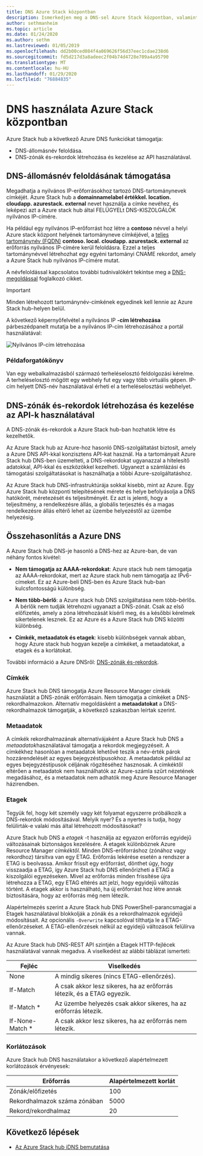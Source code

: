 ```yaml
---
title: DNS Azure Stack központban
description: Ismerkedjen meg a DNS-sel Azure Stack központban, valamint hogyan hozhat létre és kezelhet DNS-zónákat.
author: sethmanheim
ms.topic: article
ms.date: 01/24/2020
ms.author: sethm
ms.lastreviewed: 01/05/2019
ms.openlocfilehash: dd2b00ced084f4a069626f56d37eec1cdae238d6
ms.sourcegitcommit: fd5d217d3a8adeec2f04b74d4728e709a4a95790
ms.translationtype: MT
ms.contentlocale: hu-HU
ms.lasthandoff: 01/29/2020
ms.locfileid: "76884835"
---
```

# <a name="use-dns-in-azure-stack-hub"></a>DNS használata Azure Stack központban

Azure Stack hub a következő Azure DNS funkciókat támogatja:

* DNS-állomásnév feloldása.
* DNS-zónák és-rekordok létrehozása és kezelése az API használatával.

## <a name="support-for-dns-hostname-resolution"></a>DNS-állomásnév feloldásának támogatása

Megadhatja a nyilvános IP-erőforrásokhoz tartozó DNS-tartománynevek címkéjét. Azure Stack hub a **domainnamelabel értékkel. location. cloudapp. azurestack. external** nevet használja a címke nevéhez, és leképezi azt a Azure stack hub által FELÜGYELt DNS-KISZOLGÁLÓK nyilvános IP-címére.

Ha például egy nyilvános IP-erőforrást hoz létre a **contoso** névvel a helyi Azure stack központ helyének tartományneve címkéjével, a [teljes tartománynév (FQDN)](https://en.wikipedia.org/wiki/Fully_qualified_domain_name) **contoso. local. cloudapp. azurestack. external** az erőforrás nyilvános IP-címére kerül feloldásra. Ezzel a teljes tartománynévvel létrehozhat egy egyéni tartományi CNAME rekordot, amely a Azure Stack hub nyilvános IP-címére mutat.

A névfeloldással kapcsolatos további tudnivalókért tekintse meg a [DNS-megoldással](/azure/dns/dns-for-azure-services?toc=%2fazure%2fvirtual-machines%2fwindows%2ftoc.json) foglalkozó cikket.

> [!IMPORTANT]
> Minden létrehozott tartománynév-címkének egyedinek kell lennie az Azure Stack hub-helyen belül.

A következő képernyőfelvétel a nyilvános IP **-cím létrehozása** párbeszédpanelt mutatja be a nyilvános IP-cím létrehozásához a portál használatával:

![Nyilvános IP-cím létrehozása](media/azure-stack-dns/image01.png)

### <a name="example-scenario"></a>Példaforgatókönyv

Van egy webalkalmazásból származó terheléselosztó feldolgozási kérelme. A terheléselosztó mögött egy webhely fut egy vagy több virtuális gépen. IP-cím helyett DNS-név használatával érheti el a terheléselosztási webhelyet.

## <a name="create-and-manage-dns-zones-and-records-using-the-apis"></a>DNS-zónák és-rekordok létrehozása és kezelése az API-k használatával

A DNS-zónák és-rekordok a Azure Stack hub-ban hozhatók létre és kezelhetők.

Az Azure Stack hub az Azure-hoz hasonló DNS-szolgáltatást biztosít, amely a Azure DNS API-kkal konzisztens API-kat használ.  Ha a tartományait Azure Stack hub DNS-ben üzemelteti, a DNS-rekordokat ugyanazzal a hitelesítő adatokkal, API-kkal és eszközökkel kezelheti. Ugyanezt a számlázási és támogatási szolgáltatásokat is használhatja a többi Azure-szolgáltatáshoz.

Az Azure Stack hub DNS-infrastruktúrája sokkal kisebb, mint az Azure. Egy Azure Stack hub központi telepítésének mérete és helye befolyásolja a DNS hatókörét, méretezését és teljesítményét. Ez azt is jelenti, hogy a teljesítmény, a rendelkezésre állás, a globális terjesztés és a magas rendelkezésre állás eltérő lehet az üzembe helyezéstől az üzembe helyezésig.

## <a name="comparison-with-azure-dns"></a>Összehasonlítás a Azure DNS

A Azure Stack hub DNS-je hasonló a DNS-hez az Azure-ban, de van néhány fontos kivétel:

* **Nem támogatja az AAAA-rekordokat**: Azure stack hub nem támogatja az AAAA-rekordokat, mert az Azure stack hub nem támogatja az IPv6-címeket. Ez az Azure-beli DNS-ben és Azure Stack hub-ban kulcsfontosságú különbség.

* **Nem több-bérlő**: a Azure stack hub DNS szolgáltatása nem több-bérlős. A bérlők nem tudják létrehozni ugyanazt a DNS-zónát. Csak az első előfizetés, amely a zóna létrehozását kísérli meg, és a későbbi kérelmek sikertelenek lesznek. Ez az Azure és a Azure Stack hub DNS közötti különbség.

* **Címkék, metaadatok és etagek**: kisebb különbségek vannak abban, hogy Azure stack hub hogyan kezelje a címkéket, a metaadatokat, a etagek és a korlátokat.

További információ a Azure DNSről: [DNS-zónák és-rekordok](/azure/dns/dns-zones-records).

### <a name="tags"></a>Címkék

Azure Stack hub DNS támogatja Azure Resource Manager címkék használatát a DNS-zónák erőforrásain. Nem támogatja a címkéket a DNS-rekordhalmazokon. Alternatív megoldásként a **metaadatokat** a DNS-rekordhalmazok támogatják, a következő szakaszban leírtak szerint.

### <a name="metadata"></a>Metaadatok

A címkék rekordhalmazának alternatívájaként a Azure Stack hub DNS a *metaadatok*használatával támogatja a rekordok megjegyzéseit. A címkékhez hasonlóan a metaadatok lehetővé teszik a név-érték párok hozzárendelését az egyes bejegyzéstípusokhoz. A metaadatok például az egyes bejegyzéstípusok céljának rögzítéséhez hasznosak. A címkéktől eltérően a metaadatok nem használhatók az Azure-számla szűrt nézetének megadásához, és a metaadatok nem adhatók meg Azure Resource Manager házirendben.

### <a name="etags"></a>Etagek

Tegyük fel, hogy két személy vagy két folyamat egyszerre próbálkozik a DNS-rekordok módosításával. Melyik nyer? És a nyertes is tudja, hogy felülírták-e valaki más által létrehozott módosításokat?

Azure Stack hub DNS a *etagek* -t használja az egyazon erőforrás egyidejű változásainak biztonságos kezelésére. A etagek különböznek Azure Resource Manager *címkéktől*. Minden DNS-erőforráshoz (zónához vagy rekordhoz) társítva van egy ETAG. Erőforrás lekérése esetén a rendszer a ETAG is beolvassa. Amikor frissít egy erőforrást, dönthet úgy, hogy visszaadja a ETAG, így Azure Stack hub DNS ellenőrizheti a ETAG a kiszolgálói egyezéseken. Mivel az erőforrás minden frissítése újra létrehozza a ETAG, egy ETAG eltérés azt jelzi, hogy egyidejű változás történt. A etagek akkor is használható, ha új erőforrást hoz létre annak biztosítására, hogy az erőforrás még nem létezik.

Alapértelmezés szerint a Azure Stack hub DNS PowerShell-parancsmagjai a Etagek használatával blokkolják a zónák és a rekordhalmazok egyidejű módosításait. Az opcionális `-Overwrite` kapcsolóval tilthatja le a ETAG-ellenőrzéseket. A ETAG-ellenőrzések nélkül az egyidejű változások felülírva vannak.

Az Azure Stack hub DNS-REST API szintjén a Etagek HTTP-fejlécek használatával vannak megadva. A viselkedést az alábbi táblázat ismerteti:

| Fejléc | Viselkedés|
|--------|---------|
| None   | A mindig sikeres (nincs ETAG-ellenőrzés).|
| If-Match| A csak akkor lesz sikeres, ha az erőforrás létezik, és a ETAG egyezik.|
| If-Match *| Az üzembe helyezés csak akkor sikeres, ha az erőforrás létezik.|
| If-None-Match *| A csak akkor lesz sikeres, ha az erőforrás nem létezik.|

### <a name="limits"></a>Korlátozások

Azure Stack hub DNS használatakor a következő alapértelmezett korlátozások érvényesek:

| Erőforrás| Alapértelmezett korlát|
|---------|--------------|
| Zónák/előfizetés| 100|
| Rekordhalmazok száma zónában| 5000|
| Rekord/rekordhalmaz| 20|

## <a name="next-steps"></a>Következő lépések

* [Az Azure Stack hub iDNS bemutatása](azure-stack-understanding-dns.md)
